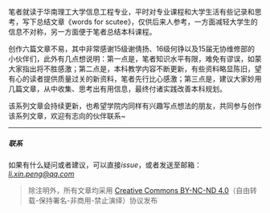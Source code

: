 笔者就读于华南理工大学信息工程专业，平时对专业课程和大学生活有些记录和思考，写下总结文章《words for scutee》，仅供后来人参考，一方面减轻大学生的信息不对称，另一方面便于笔者总结本科课程。

创作六篇文章不易，其中非常感谢15级谢倩扬、16级何铮以及15届无协维修部的小伙伴们，此外有几点想说明：第一点是，笔者知识水平有限，难免有谬误，如蒙大家指出将不胜感激；第二点是，本科教学内容不断更新，有些资料略显陈旧，望有心的读者提供质量过关的新资料，笔者先行比心感激；第三点是，建议大家妙用几篇文章，从中收集、思考出有用信息，最终付诸实践改善本科规划。

该系列文章会持续更新，也希望学院内同样有兴趣写点想法的朋友，共同参与创作该系列文章，欢迎有志向的伙伴联系~


------------
##### 联系
如果有什么疑问或者建议，可以直接*issue*，或者发送至邮箱：*li.xin.peng@qq.com*

> 除注明外，所有文章均采用 [Creative Commons BY-NC-ND 4.0](https://creativecommons.org/licenses/by-nc-nd/4.0/deed.zh)（自由转载-保持署名-非商用-禁止演绎）协议发布

